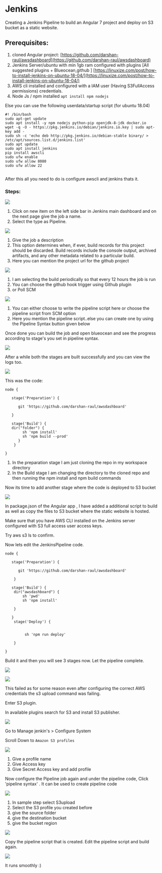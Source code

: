 # Jenkins

Creating a Jenkins Pipeline to build an Angular 7 project and deploy on S3 bucket as a static website.

## Prerequisites:

1. cloned Angular project: [https://github.com/darshan-raul/awsdashboard](https://github.com/darshan-raul/awsdashboard)
2. Jenkins Server/ubuntu with min 1gb ram configured with plugins \[All suggested plugins + Blueocean,github \] [https://linuxize.com/post/how-to-install-jenkins-on-ubuntu-18-04/](https://linuxize.com/post/how-to-install-jenkins-on-ubuntu-18-04/) 
3. AWS cli installed and configured with a IAM user \(Having S3FullAccess permissions\) credentials.
4. Node Js / npm installed `apt install npm nodejs`

Else you can use the following userdata/startup script \(for ubuntu 18.04\)

```text
#! /bin/bash
sudo apt-get update
sudo apt install -y npm nodejs python-pip openjdk-8-jdk docker.io
wget -q -O - https://pkg.jenkins.io/debian/jenkins.io.key | sudo apt-key add -
sudo sh -c 'echo deb http://pkg.jenkins.io/debian-stable binary/ > /etc/apt/sources.list.d/jenkins.list'
sudo apt update
sudo apt install jenkins
pip install awscli
sudo ufw enable
sudo ufw allow 8080
sudo ufw allow 22


```

After this all you need to do is configure awscli and jenkins thats it.

### Steps:

![](../../.gitbook/assets/image%20%287%29.png)

1. Click on  new item on the left side bar in Jenkins main dashboard and on the next page give the job a name.
2. Select the type as Pipeline.

![](../../.gitbook/assets/image%20%28106%29.png)

1. Give the job a description
2. This option determines when, if ever, build records for this project should be discarded. Build records include the console output, archived artifacts, and any other metadata related to a particular build.
3. Here you can mention the project url for the github project

![](../../.gitbook/assets/image%20%2897%29.png)

1. I am selecting the build periodically so that every 12 hours the job is run
2. You can choose the github hook trigger using Github plugin
3. or Poll SCM 

![](../../.gitbook/assets/image%20%28115%29.png)

1. You can either choose to write the pipeline script here or choose the pipeline script from SCM option
2. Here you mention the pipeline script..else you can create one by using the Pipeline Syntax button given below  

Once done you can build the job and open blueocean and see the progress according to stage's you set in pipeline syntax.

![](../../.gitbook/assets/image%20%28111%29.png)

After a while both the stages are built successfully and you can view the logs too.

![](../../.gitbook/assets/image%20%285%29.png)

This was the code:

```text
node {
  
   stage('Preparation') { 
      
      git 'https://github.com/darshan-raul/awsdashboard'
      
   }
   
   stage('Build') {
   dir("folder") {
        sh 'npm install'
        sh 'npm build --prod'
      }
    }
    
}
```

1. In the preparation stage I am just cloning the repo in my workspace directory
2. In the Build stage I am changing the directory to the cloned repo and then running the npm install and npm build commands

Now its time to add another stage where the code is deployed to S3 bucket

![](../../.gitbook/assets/image%20%28117%29.png)

In package.json of the Angular app , I have added a additional script to build as well as copy the files to S3 bucket where the static website is hosted.

Make sure that you have AWS CLI installed on the Jenkins server configured with S3 full access user access keys. 

Try aws s3 ls to confirm.

Now lets edit the JenkinsPipeline code.

```text
node {
  
   stage('Preparation') { 
      
      git 'https://github.com/darshan-raul/awsdashboard'
      
    }
    
   stage('Build') {
    dir("awsdashboard") {
        sh 'pwd'
        sh 'npm install'
     
    }
       
   }
    stage('Deploy') {
   
     
         sh 'npm run deploy'

    }
    
}
```

Build it and then you will see 3 stages now. Let the pipeline complete.

![](../../.gitbook/assets/image%20%28104%29.png)

![](../../.gitbook/assets/image%20%2844%29.png)

This failed as for some reason even after configuring the correct AWS credentials the s3 upload command was failing.

Enter S3 plugin.

In available plugins search for S3 and install S3 publisher.

![](../../.gitbook/assets/image%20%2876%29.png)

Go to Manage jenkin's &gt; Configure System

Scroll Down to  `Amazon S3 profiles` 

![](../../.gitbook/assets/image%20%2873%29.png)

1. Give a profile name
2. Give Access key
3. Give Secret Access key and add profile

Now configure the Pipeline job again and under the pipeline code, Click 'pipeline syntax' . It can be used to create pipeline code

![](../../.gitbook/assets/image%20%28108%29.png)

1. In sample step select S3upload
2. Select the S3 profile you created before
3. give the source folder
4. give the destination bucket
5. give the bucket region

![](../../.gitbook/assets/image%20%2892%29.png)

Copy the pipeline script that is created. Edit the pipeline script and build again.

![](../../.gitbook/assets/image%20%2820%29.png)

It runs smoothly :\)





